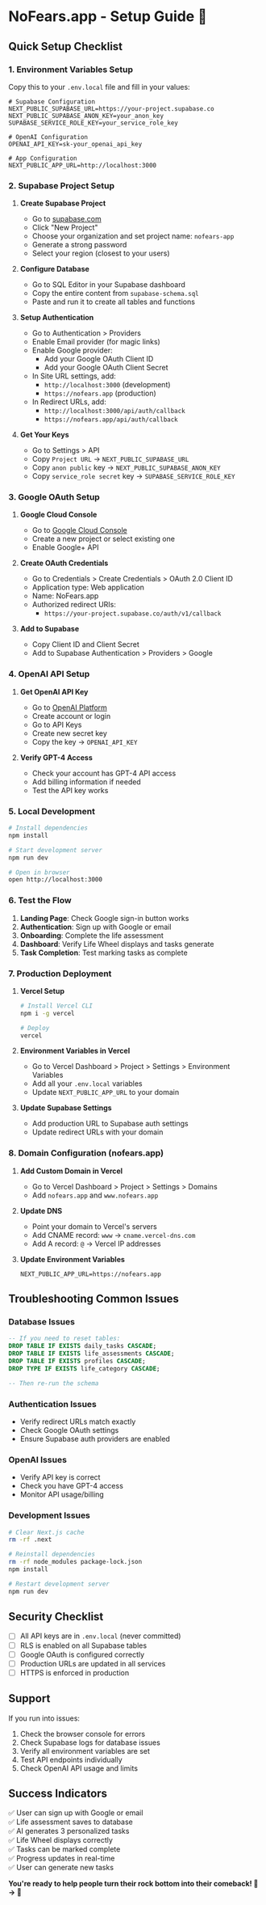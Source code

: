 # NoFears.app - Setup Guide 🚀

## Quick Setup Checklist

### 1. Environment Variables Setup

Copy this to your `.env.local` file and fill in your values:

```env
# Supabase Configuration
NEXT_PUBLIC_SUPABASE_URL=https://your-project.supabase.co
NEXT_PUBLIC_SUPABASE_ANON_KEY=your_anon_key
SUPABASE_SERVICE_ROLE_KEY=your_service_role_key

# OpenAI Configuration  
OPENAI_API_KEY=sk-your_openai_api_key

# App Configuration
NEXT_PUBLIC_APP_URL=http://localhost:3000
```

### 2. Supabase Project Setup

1. **Create Supabase Project**
   - Go to [supabase.com](https://supabase.com)
   - Click "New Project"
   - Choose your organization and set project name: `nofears-app`
   - Generate a strong password
   - Select your region (closest to your users)

2. **Configure Database**
   - Go to SQL Editor in your Supabase dashboard
   - Copy the entire content from `supabase-schema.sql`
   - Paste and run it to create all tables and functions

3. **Setup Authentication**
   - Go to Authentication > Providers
   - Enable Email provider (for magic links)
   - Enable Google provider:
     - Add your Google OAuth Client ID
     - Add your Google OAuth Client Secret
   - In Site URL settings, add:
     - `http://localhost:3000` (development)
     - `https://nofears.app` (production)
   - In Redirect URLs, add:
     - `http://localhost:3000/api/auth/callback`
     - `https://nofears.app/api/auth/callback`

4. **Get Your Keys**
   - Go to Settings > API
   - Copy `Project URL` → `NEXT_PUBLIC_SUPABASE_URL`
   - Copy `anon public` key → `NEXT_PUBLIC_SUPABASE_ANON_KEY`
   - Copy `service_role secret` key → `SUPABASE_SERVICE_ROLE_KEY`

### 3. Google OAuth Setup

1. **Google Cloud Console**
   - Go to [Google Cloud Console](https://console.cloud.google.com/)
   - Create a new project or select existing one
   - Enable Google+ API

2. **Create OAuth Credentials**
   - Go to Credentials > Create Credentials > OAuth 2.0 Client ID
   - Application type: Web application
   - Name: NoFears.app
   - Authorized redirect URIs:
     - `https://your-project.supabase.co/auth/v1/callback`

3. **Add to Supabase**
   - Copy Client ID and Client Secret
   - Add to Supabase Authentication > Providers > Google

### 4. OpenAI API Setup

1. **Get OpenAI API Key**
   - Go to [OpenAI Platform](https://platform.openai.com/)
   - Create account or login
   - Go to API Keys
   - Create new secret key
   - Copy the key → `OPENAI_API_KEY`

2. **Verify GPT-4 Access**
   - Check your account has GPT-4 API access
   - Add billing information if needed
   - Test the API key works

### 5. Local Development

```bash
# Install dependencies
npm install

# Start development server
npm run dev

# Open in browser
open http://localhost:3000
```

### 6. Test the Flow

1. **Landing Page**: Check Google sign-in button works
2. **Authentication**: Sign up with Google or email
3. **Onboarding**: Complete the life assessment
4. **Dashboard**: Verify Life Wheel displays and tasks generate
5. **Task Completion**: Test marking tasks as complete

### 7. Production Deployment

1. **Vercel Setup**
   ```bash
   # Install Vercel CLI
   npm i -g vercel
   
   # Deploy
   vercel
   ```

2. **Environment Variables in Vercel**
   - Go to Vercel Dashboard > Project > Settings > Environment Variables
   - Add all your `.env.local` variables
   - Update `NEXT_PUBLIC_APP_URL` to your domain

3. **Update Supabase Settings**
   - Add production URL to Supabase auth settings
   - Update redirect URLs with your domain

### 8. Domain Configuration (nofears.app)

1. **Add Custom Domain in Vercel**
   - Go to Vercel Dashboard > Project > Settings > Domains
   - Add `nofears.app` and `www.nofears.app`

2. **Update DNS**
   - Point your domain to Vercel's servers
   - Add CNAME record: `www` → `cname.vercel-dns.com`
   - Add A record: `@` → Vercel IP addresses

3. **Update Environment Variables**
   ```env
   NEXT_PUBLIC_APP_URL=https://nofears.app
   ```

## Troubleshooting Common Issues

### Database Issues
```sql
-- If you need to reset tables:
DROP TABLE IF EXISTS daily_tasks CASCADE;
DROP TABLE IF EXISTS life_assessments CASCADE; 
DROP TABLE IF EXISTS profiles CASCADE;
DROP TYPE IF EXISTS life_category CASCADE;

-- Then re-run the schema
```

### Authentication Issues
- Verify redirect URLs match exactly
- Check Google OAuth settings
- Ensure Supabase auth providers are enabled

### OpenAI Issues
- Verify API key is correct
- Check you have GPT-4 access
- Monitor API usage/billing

### Development Issues
```bash
# Clear Next.js cache
rm -rf .next

# Reinstall dependencies
rm -rf node_modules package-lock.json
npm install

# Restart development server
npm run dev
```

## Security Checklist

- [ ] All API keys are in `.env.local` (never committed)
- [ ] RLS is enabled on all Supabase tables
- [ ] Google OAuth is configured correctly
- [ ] Production URLs are updated in all services
- [ ] HTTPS is enforced in production

## Support

If you run into issues:

1. Check the browser console for errors
2. Check Supabase logs for database issues
3. Verify all environment variables are set
4. Test API endpoints individually
5. Check OpenAI API usage and limits

## Success Indicators

✅ User can sign up with Google or email  
✅ Life assessment saves to database  
✅ AI generates 3 personalized tasks  
✅ Life Wheel displays correctly  
✅ Tasks can be marked complete  
✅ Progress updates in real-time  
✅ User can generate new tasks  

**You're ready to help people turn their rock bottom into their comeback! 🌱 → 🚀** 
